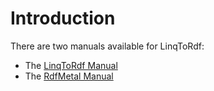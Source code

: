 # Introduction #

There are two manuals available for LinqToRdf:

  * The [LinqToRdf Manual](http://linqtordf.googlecode.com/svn/trunk/doc/manual/linqtordf-manual.pdf)
  * The [RdfMetal Manual](http://linqtordf.googlecode.com/svn/trunk/doc/manual/rdfmetal-manual.pdf)